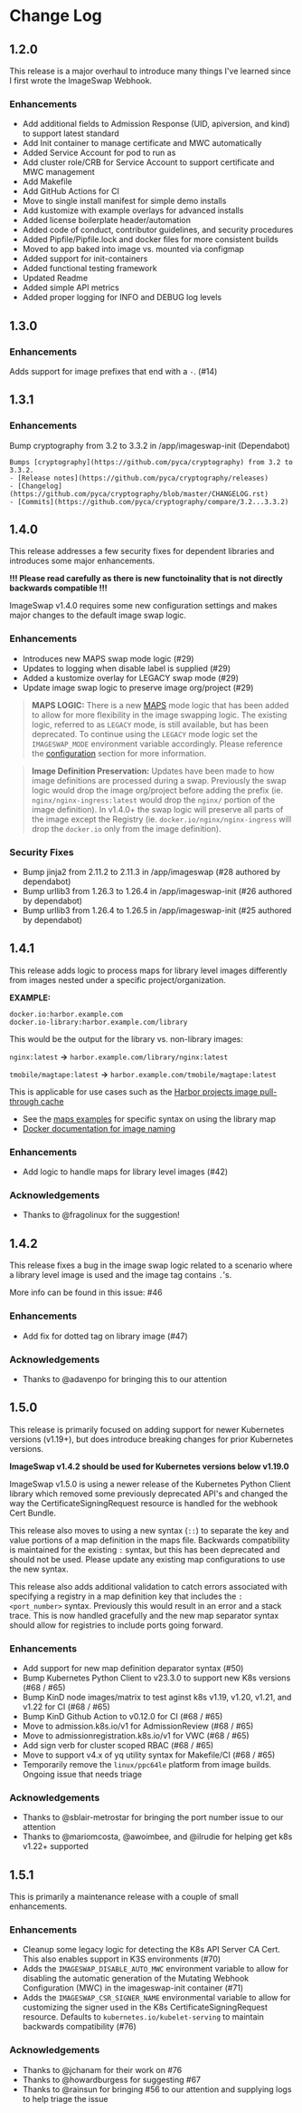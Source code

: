 # Change Log

## 1.2.0

This release is a major overhaul to introduce many things I've learned since I first wrote the ImageSwap Webhook.

### Enhancements

- Add additional fields to Admission Response (UID, apiversion, and kind) to support latest standard
- Add Init container to manage certificate and MWC automatically
- Added Service Account for pod to run as
- Add cluster role/CRB for Service Account to support certificate and MWC management
- Add Makefile
- Add GitHub Actions for CI
- Move to single install manifest for simple demo installs
- Add kustomize with example overlays for advanced installs
- Added license boilerplate header/automation
- Added code of conduct, contributor guidelines, and security procedures
- Added Pipfile/Pipfile.lock and docker files for more consistent builds
- Moved to app baked into image vs. mounted via configmap
- Added support for init-containers
- Added functional testing framework
- Updated Readme
- Added simple API metrics
- Added proper logging for INFO and DEBUG log levels

## 1.3.0
### Enhancements

Adds support for image prefixes that end with a `-`. (#14)

## 1.3.1
### Enhancements

Bump cryptography from 3.2 to 3.3.2 in /app/imageswap-init (Dependabot)

    Bumps [cryptography](https://github.com/pyca/cryptography) from 3.2 to 3.3.2.
    - [Release notes](https://github.com/pyca/cryptography/releases)
    - [Changelog](https://github.com/pyca/cryptography/blob/master/CHANGELOG.rst)
    - [Commits](https://github.com/pyca/cryptography/compare/3.2...3.3.2)

## 1.4.0

This release addresses a few security fixes for dependent libraries and introduces some major enhancements.

**!!! Please read carefully as there is new functoinality that is not directly backwards compatible !!!**

ImageSwap v1.4.0 requires some new configuration settings and makes major changes to the default image swap logic.


### Enhancements

- Introduces new MAPS swap mode logic (#29)
- Updates to logging when disable label is supplied (#29)
- Added a kustomize overlay for LEGACY swap mode (#29)
- Update image swap logic to preserve image org/project (#29)

>**MAPS LOGIC:** There is a new [MAPS](#maps-mode) mode logic that has been added to allow for more flexibility in the image swapping logic.
>The existing logic, referred to as `LEGACY` mode, is still available, but has been deprecated.
>To continue using the `LEGACY` mode logic set the `IMAGESWAP_MODE` environment variable accordingly. Please reference the [configuration](#configuration) section for more information. 

>**Image Definition Preservation:** Updates have been made to how image definitions are processed during a swap. Previously the swap logic would drop the image org/project before adding the prefix (ie. `nginx/nginx-ingress:latest` would drop the `nginx/` portion of the image definition).
>In v1.4.0+ the swap logic will preserve all parts of the image except the Registry (ie. `docker.io/nginx/nginx-ingress` will drop the `docker.io` only from the image definition).

### Security Fixes

- Bump jinja2 from 2.11.2 to 2.11.3 in /app/imageswap (#28 authored by dependabot)
- Bump urllib3 from 1.26.3 to 1.26.4 in /app/imageswap-init (#26 authored by dependabot)
- Bump urllib3 from 1.26.4 to 1.26.5 in /app/imageswap-init (#25 authored by dependabot)

## 1.4.1

This release adds logic to process maps for library level images differently from images nested under a specific project/organization.

**EXAMPLE:**

```
docker.io:harbor.example.com
docker.io-library:harbor.example.com/library
```

This would be the output for the library vs. non-library images:

`nginx:latest` **->** `harbor.example.com/library/nginx:latest`

`tmobile/magtape:latest` **->** `harbor.example.com/tmobile/magtape:latest`

This is applicable for use cases such as the [Harbor projects image pull-through cache](https://goharbor.io/docs/2.1.0/administration/configure-proxy-cache/)

- See the [maps examples](https://github.com/phenixblue/imageswap-webhook/blob/9e8d9abb9ed9b7e480140e64ff730a4c4eaf716c/README.md#maps-mode) for specific syntax on using the library map
- [Docker documentation for image naming](https://docs.docker.com/registry/introduction/#understanding-image-naming)

### Enhancements

- Add logic to handle maps for library level images (#42)

### Acknowledgements

- Thanks to @fragolinux for the suggestion!

## 1.4.2

This release fixes a bug in the image swap logic related to a scenario where a library level image is used and the image tag contains `.`'s.

More info can be found in this issue: #46

### Enhancements

- Add fix for dotted tag on library image (#47)

### Acknowledgements

- Thanks to @adavenpo for bringing this to our attention

## 1.5.0

This release is primarily focused on adding support for newer Kubernetes versions (v1.19+), but does introduce breaking changes for prior Kubernetes versions.

**ImageSwap v1.4.2 should be used for Kubernetes versions below v1.19.0**

ImageSwap v1.5.0 is using a newer release of the Kubernetes Python Client library which removed some previously deprecated API's and changed the way the CertificateSigningRequest resource is handled for the webhook Cert Bundle.

This release also moves to using a new syntax (`::`) to separate the key and value portions of a map definition in the maps file. Backwards compatibility is maintained for the existing `:` syntax, but this has been deprecated and should not be used. Please update any existing map configurations to use the new syntax.

This release also adds additional validation to catch errors associated with specifying a registry in a map definition key that includes the `:<port_number>` syntax. Previously this would result in an error and a stack trace. This is now handled gracefully and the new map separator syntax should allow for registries to include ports going forward.

### Enhancements

- Add support for new map definition deparator syntax (#50)
- Bump Kubernetes Python Client to v23.3.0 to support new K8s versions (#68 / #65)
- Bump KinD node images/matrix to test aginst k8s v1.19, v1.20, v1.21, and v1.22 for CI (#68 / #65)
- Bump KinD Github Action to v0.12.0 for CI (#68 / #65)
- Move to admission.k8s.io/v1 for AdmissionReview (#68 / #65)
- Move to admissionregistration.k8s.io/v1 for VWC (#68 / #65)
- Add sign verb for cluster scoped RBAC (#68 / #65)
- Move to support v4.x of yq utility syntax for Makefile/CI (#68 / #65)
- Temporarily remove the `linux/ppc64le` platform from image builds. Ongoing issue that needs triage

### Acknowledgements

- Thanks to @sblair-metrostar for bringing the port number issue to our attention
- Thanks to @mariomcosta, @awoimbee, and @ilrudie for helping get k8s v1.22+ supported

## 1.5.1

This is primarily a maintenance release with a couple of small enhancements.

### Enhancements

- Cleanup some legacy logic for detecting the K8s API Server CA Cert. This also enables support in K3S environments (#70)
- Adds the `IMAGESWAP_DISABLE_AUTO_MWC` environment variable to allow for disabling the automatic generation of the Mutating Webhook Configuration (MWC) in the imageswap-init container (#71)
- Adds the `IMAGESWAP_CSR_SIGNER_NAME` environmental variable to allow for customizing the signer used in the K8s CertificateSigningRequest resource. Defaults to `kubernetes.io/kubelet-serving` to maintain backwards compatibility (#76)

### Acknowledgements

- Thanks to @jchanam for their work on #76
- Thanks to @howardburgess for suggesting #67
- Thanks to @rainsun for bringing #56 to our attention and supplying logs to help triage the issue
